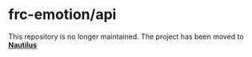 # frc-emotion/api

This repository is no longer maintained. The project has been moved to [**Nautilus**](https://github.com/nautilus-frc/nautilus)